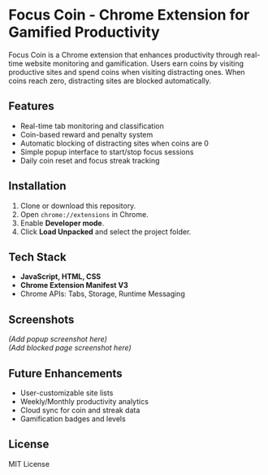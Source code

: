 # Focus Coin - Chrome Extension for Gamified Productivity

Focus Coin is a Chrome extension that enhances productivity through real-time website monitoring and gamification. 
Users earn coins by visiting productive sites and spend coins when visiting distracting ones. 
When coins reach zero, distracting sites are blocked automatically.

## Features
- Real-time tab monitoring and classification
- Coin-based reward and penalty system
- Automatic blocking of distracting sites when coins are 0
- Simple popup interface to start/stop focus sessions
- Daily coin reset and focus streak tracking

## Installation
1. Clone or download this repository.
2. Open `chrome://extensions` in Chrome.
3. Enable **Developer mode**.
4. Click **Load Unpacked** and select the project folder.

## Tech Stack
- **JavaScript, HTML, CSS**
- **Chrome Extension Manifest V3**
- Chrome APIs: Tabs, Storage, Runtime Messaging

## Screenshots
*(Add popup screenshot here)*  
*(Add blocked page screenshot here)*

## Future Enhancements
- User-customizable site lists
- Weekly/Monthly productivity analytics
- Cloud sync for coin and streak data
- Gamification badges and levels

## License
MIT License

